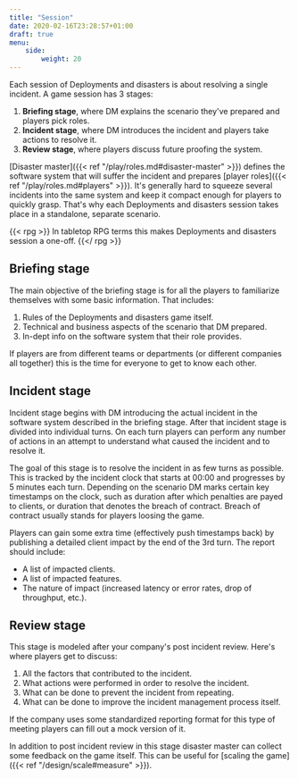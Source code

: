 ```yaml
---
title: "Session"
date: 2020-02-16T23:28:57+01:00
draft: true
menu:
    side:
        weight: 20
---
```


Each session of Deployments and disasters is about resolving a single incident. A game session has 3 stages:

1. **Briefing stage**, where DM explains the scenario they've prepared and players pick roles.
1. **Incident stage**, where DM introduces the incident and players take actions to resolve it.
1. **Review stage**, where players discuss future proofing the system.
<!--more-->

[Disaster master]({{< ref "/play/roles.md#disaster-master" >}}) defines the software system that will suffer the incident and prepares [player roles]({{< ref "/play/roles.md#players" >}}). It's generally hard to squeeze several incidents into the same system and keep it compact enough for players to quickly grasp. That's why each Deployments and disasters session takes place in a standalone, separate scenario.

{{< rpg >}}
In tabletop RPG terms this makes Deployments and disasters session a one-off.
{{</ rpg >}}

## Briefing stage

The main objective of the briefing stage is for all the players to familiarize themselves with some basic information. That includes:

1. Rules of the Deployments and disasters game itself.
1. Technical and business aspects of the scenario that DM prepared.
1. In-dept info on the software system that their role provides.

If players are from different teams or departments (or different companies all together) this is the time for everyone to get to know each other.

## Incident stage

Incident stage begins with DM introducing the actual incident in the software system described in the briefing stage. After that incident stage is divided into individual turns. On each turn players can perform any number of actions in an attempt to understand what caused the incident and to resolve it.

The goal of this stage is to resolve the incident in as few turns as possible. This is tracked by the incident clock that starts at 00:00 and progresses by 5 minutes each turn. Depending on the scenario DM marks certain key timestamps on the clock, such as duration after which penalties are payed to clients, or duration that denotes the breach of contract. Breach of contract usually stands for players loosing the game.

Players can gain some extra time (effectively push timestamps back) by publishing a detailed client impact by the end of the 3rd turn. The report should include:

* A list of impacted clients.
* A list of impacted features.
* The nature of impact (increased latency or error rates, drop of throughput, etc.).

## Review stage

This stage is modeled after your company's post incident review. Here's where players get to discuss:

1. All the factors that contributed to the incident.
1. What actions were performed in order to resolve the incident.
1. What can be done to prevent the incident from repeating.
1. What can be done to improve the incident management process itself.

If the company uses some standardized reporting format for this type of meeting players can fill out a mock version of it.

In addition to post incident review in this stage disaster master can collect some feedback on the game itself. This can be useful for [scaling the game]({{< ref "/design/scale#measure" >}}).